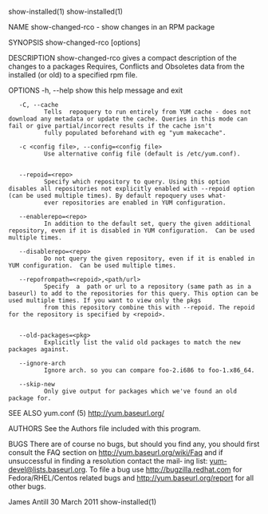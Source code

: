 show-installed(1)                                                                                                                                                                           show-installed(1)



NAME
       show-changed-rco - show changes in an RPM package

SYNOPSIS
       show-changed-rco [options]

DESCRIPTION
       show-changed-rco gives a compact description of the changes to a packages Requires, Conflicts and Obsoletes data from the installed (or old) to a specified rpm file.

OPTIONS
       -h, --help
              show this help message and exit

       -C, --cache
              Tells  repoquery to run entirely from YUM cache - does not download any metadata or update the cache. Queries in this mode can fail or give partial/incorrect results if the cache isn't
              fully populated beforehand with eg "yum makecache".

       -c <config file>, --config=<config file>
              Use alternative config file (default is /etc/yum.conf).


       --repoid=<repo>
              Specify which repository to query. Using this option disables all repositories not explicitly enabled with --repoid option (can be used multiple times). By default repoquery uses what‐
              ever repositories are enabled in YUM configuration.

       --enablerepo=<repo>
              In addition to the default set, query the given additional repository, even if it is disabled in YUM configuration.  Can be used multiple times.

       --disablerepo=<repo>
              Do not query the given repository, even if it is enabled in YUM configuration.  Can be used multiple times.

       --repofrompath=<repoid>,<path/url>
              Specify  a  path or url to a repository (same path as in a baseurl) to add to the repositories for this query. This option can be used multiple times. If you want to view only the pkgs
              from this repository combine this with --repoid. The repoid for the repository is specified by <repoid>.


       --old-packages=<pkg>
              Explicitly list the valid old packages to match the new packages against.

       --ignore-arch
              Ignore arch. so you can compare foo-2.i686 to foo-1.x86_64.

       --skip-new
              Only give output for packages which we've found an old package for.


SEE ALSO
       yum.conf (5)
       http://yum.baseurl.org/


AUTHORS
       See the Authors file included with this program.


BUGS
       There are of course no bugs, but should you find any, you should first consult the FAQ section on http://yum.baseurl.org/wiki/Faq and if unsuccessful in finding a resolution contact the mail‐
       ing list: yum-devel@lists.baseurl.org.  To file a bug use http://bugzilla.redhat.com for Fedora/RHEL/Centos related bugs and http://yum.baseurl.org/report for all other bugs.




James Antill                                                                                    30 March 2011                                                                               show-installed(1)
